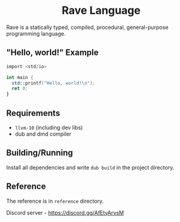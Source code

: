 <h1 align="center">Rave Language</h1>

Rave is a statically typed, compiled, procedural, general-purpose programming language.

## "Hello, world!" Example

```nasm
import <std/io>

int main {
  std::printf("Hello, world!\n");
  ret 0;
}
```

## Requirements

* `llvm-10` (including dev libs)
* dub and dmd compiler

## Building/Running

Install all dependencies and write `dub build` in the project directory.

## Reference

The reference is in `reference` directory.

Discord server - https://discord.gg/AfEtyArvsM
